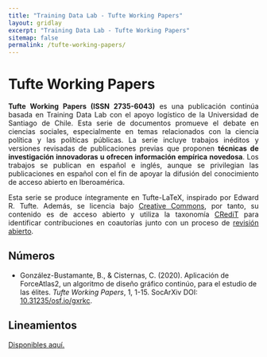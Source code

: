 ```yaml
---
title: "Training Data Lab - Tufte Working Papers"
layout: gridlay
excerpt: "Training Data Lab - Tufte Working Papers"
sitemap: false
permalink: /tufte-working-papers/
---
```


# Tufte Working Papers

<p align=" justify"><b>Tufte Working Papers (ISSN 2735-6043)</b> es una publicación continúa basada en Training Data Lab con el apoyo logístico de la Universidad de Santiago de Chile. Esta serie de documentos promueve el debate en ciencias sociales, especialmente en temas relacionados con la ciencia política y las políticas públicas. La serie incluye trabajos inéditos y versiones revisadas de publicaciones previas que proponen <strong>técnicas de investigación innovadoras u ofrecen información empírica novedosa</strong>. Los trabajos se publican en español e inglés, aunque se privilegian las publicaciones en español con el fin de apoyar la difusión del conocimiento de acceso abierto en Iberoamérica.</p>

<p align=" justify">Esta serie se produce íntegramente en Tufte-LaTeX, inspirado por Edward R. Tufte. Además, se licencia bajo <a href="https://github.com/Tufte-Papers/tuftepapers.com/blob/master/LICENSE.txt" target="_blank">Creative Commons</a>, por tanto, su contenido es de acceso abierto y utiliza la taxonomía <a href="https://bgonzalezbustamante.github.io/CRediT/" target="_blank">CRediT</a> para identificar contribuciones en coautorías junto con un proceso de <a href="/open-review/">revisión abierto</a>.</p>

## Números

<ul>
<li>González-Bustamante, B., & Cisternas, C. (2020). Aplicación de ForceAtlas2, un algoritmo de diseño gráfico continúo, para el estudio de las élites. <em>Tufte Working Papers</em>, 1, 1-15. SocArXiv DOI: <a href="https://doi.org/10.31235/osf.io/gxrkc" target="_blank">10.31235/osf.io/gxrkc</a>.</li>
</ul>

## Lineamientos

<p align=" justify"><a href="/guidelines/">Disponibles aquí.</a></p>
